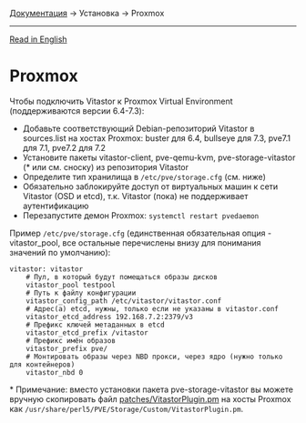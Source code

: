 [Документация](../../README-ru.md#документация) → Установка → Proxmox

-----

[Read in English](proxmox.en.md)

# Proxmox

Чтобы подключить Vitastor к Proxmox Virtual Environment (поддерживаются версии 6.4-7.3):

- Добавьте соответствующий Debian-репозиторий Vitastor в sources.list на хостах Proxmox:
  buster для 6.4, bullseye для 7.3, pve7.1 для 7.1, pve7.2 для 7.2
- Установите пакеты vitastor-client, pve-qemu-kvm, pve-storage-vitastor (* или см. сноску) из репозитория Vitastor
- Определите тип хранилища в `/etc/pve/storage.cfg` (см. ниже)
- Обязательно заблокируйте доступ от виртуальных машин к сети Vitastor (OSD и etcd), т.к. Vitastor (пока) не поддерживает аутентификацию
- Перезапустите демон Proxmox: `systemctl restart pvedaemon`

Пример `/etc/pve/storage.cfg` (единственная обязательная опция - vitastor_pool, все остальные
перечислены внизу для понимания значений по умолчанию):

```
vitastor: vitastor
    # Пул, в который будут помещаться образы дисков
    vitastor_pool testpool
    # Путь к файлу конфигурации
    vitastor_config_path /etc/vitastor/vitastor.conf
    # Адрес(а) etcd, нужны, только если не указаны в vitastor.conf
    vitastor_etcd_address 192.168.7.2:2379/v3
    # Префикс ключей метаданных в etcd
    vitastor_etcd_prefix /vitastor
    # Префикс имён образов
    vitastor_prefix pve/
    # Монтировать образы через NBD прокси, через ядро (нужно только для контейнеров)
    vitastor_nbd 0
```

\* Примечание: вместо установки пакета pve-storage-vitastor вы можете вручную скопировать файл
[patches/VitastorPlugin.pm](patches/VitastorPlugin.pm) на хосты Proxmox как
`/usr/share/perl5/PVE/Storage/Custom/VitastorPlugin.pm`.
